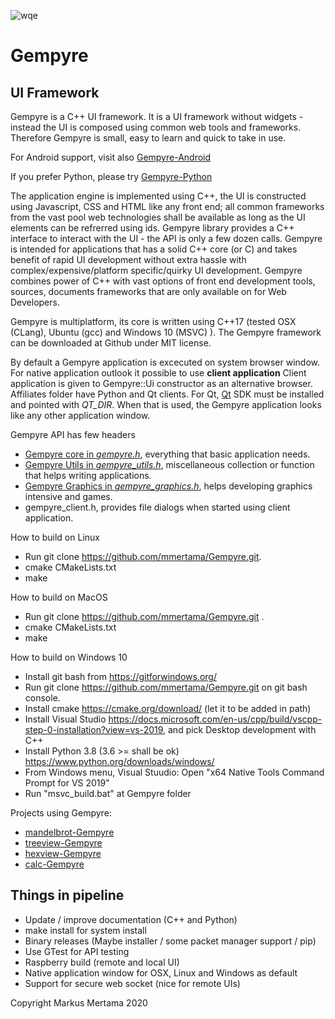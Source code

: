 ![wqe](https://avatars1.githubusercontent.com/u/7837709?s=400&amp;v=4)

Gempyre
=====
UI Framework
-------------

Gempyre is a C++ UI framework. It is a UI framework without widgets - instead  the UI is composed using common web tools and frameworks.  Therefore Gempyre is small, easy to learn and quick to take in use.

For Android support, visit also [Gempyre-Android](https://github.com/mmertama/Gempyre-Android)

If you prefer Python, please try [Gempyre-Python](https://github.com/mmertama/Gempyre-Python) 

The application engine is implemented using C++, the UI is constructed using  Javascript, CSS and HTML like any front end; all common frameworks from the vast pool web technologies shall be available as long as the UI elements can be refrerred using ids. Gempyre library provides a  C++ interface to interact with the UI - the API is only a few dozen calls. Gempyre is intended for applications that has a solid C++ core (or C) and takes benefit of rapid UI development without extra hassle with complex/expensive/platform specific/quirky UI development. Gempyre combines power of C++ with vast options of front end development tools, sources, documents frameworks that are only available on for Web Developers.

Gempyre is multiplatform, its core is written using C++17  (tested OSX (CLang), Ubuntu (gcc) and Windows 10 (MSVC) ). The Gempyre framework can be downloaded at Github under MIT license.

By default a Gempyre application is excecuted on system browser window. For native application outlook it possible to use __client application__ Client  application is given to Gempyre::Ui constructor as an alternative browser. Affiliates folder have Python and Qt clients. For Qt, [Qt](https://www.qt.io/) SDK must be installed and pointed with *QT_DIR*. When that is used, the Gempyre application looks like any other application window. 

Gempyre API has few headers

* [Gempyre core in _gempyre.h_](gempyre.md), everything that basic application needs.
* [Gempyre Utils in _gempyre_utils.h_](gempyre_utils.md), miscellaneous collection or function that helps writing applications.
* [Gempyre Graphics in _gempyre_graphics.h_](gempyre_graphics.md),  helps developing graphics intensive and games.
* gempyre_client.h, provides file dialogs when started using client application. 

How to build on Linux
* Run git clone https://github.com/mmertama/Gempyre.git.
* cmake CMakeLists.txt
* make 

How to build on MacOS
* Run git clone https://github.com/mmertama/Gempyre.git .
* cmake CMakeLists.txt
* make

How to build on Windows 10
* Install git bash from https://gitforwindows.org/
* Run git clone https://github.com/mmertama/Gempyre.git on git bash console.
* Install cmake https://cmake.org/download/ (let it to be added in path)
* Install Visual Studio https://docs.microsoft.com/en-us/cpp/build/vscpp-step-0-installation?view=vs-2019, and pick Desktop development with C++
* Install Python 3.8 (3.6 >= shall be ok) https://www.python.org/downloads/windows/
* From Windows menu, Visual Stuudio: Open "x64 Native Tools Command Prompt for VS 2019"
* Run "msvc_build.bat" at Gempyre folder
 
 Projects using Gempyre:
 * [mandelbrot-Gempyre](https://github.com/mmertama/mandelbrot-Gempyre)
 * [treeview-Gempyre](https://github.com/mmertama/treeview-Gempyre)
 * [hexview-Gempyre](https://github.com/mmertama/hexview-Gempyre)
 * [calc-Gempyre](https://github.com/mmertama/calc-Gempyre)
 
 
 Things in pipeline
--------------------
* Update / improve documentation (C++ and Python)  
* make install for system install
* Binary releases (Maybe installer / some packet manager support / pip)
* Use GTest for API testing
* Raspberry build (remote and local UI)
* Native application window for OSX, Linux and Windows as default
* Support for secure web socket (nice for remote UIs)


Copyright
Markus Mertama 2020

